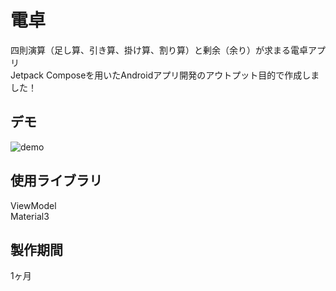# 電卓
四則演算（足し算、引き算、掛け算、割り算）と剰余（余り）が求まる電卓アプリ
<br/>
Jetpack Composeを用いたAndroidアプリ開発のアウトプット目的で作成しました！

## デモ
![demo](images/demo.gif)

## 使用ライブラリ
ViewModel
<br/>
Material3


## 製作期間
1ヶ月


